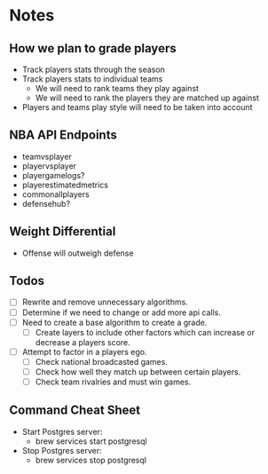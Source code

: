 # Notes

## How we plan to grade players

- Track players stats through the season
- Track players stats to individual teams
  - We will need to rank teams they play against
  - We will need to rank the players they are matched up against
- Players and teams play style will need to be taken into account

## NBA API Endpoints 

- teamvsplayer
- playervsplayer 
- playergamelogs?
- playerestimatedmetrics
- commonallplayers
- defensehub?

## Weight Differential

- Offense will outweigh defense

## Todos

- [ ] Rewrite and remove unnecessary algorithms.
- [ ] Determine if we need to change or add more api calls.
- [ ] Need to create a base algorithm to create a grade.
  - [ ] Create layers to include other factors which can increase or decrease a players score.
- [ ] Attempt to factor in a players ego.
  - [ ] Check national broadcasted games.
  - [ ] Check how well they match up between certain players.
  - [ ] Check team rivalries and must win games.

## Command Cheat Sheet
- Start Postgres server:
    - brew services start postgresql
- Stop Postgres server:
    - brew services stop postgresql
